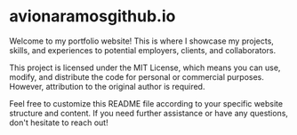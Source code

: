 # avionaramosgithub.io

Welcome to my portfolio website! This is where I showcase my projects, skills, and experiences to potential employers, clients, and collaborators. 

This project is licensed under the MIT License, which means you can use, modify, and distribute the code for personal or commercial purposes. However, attribution to the original author is required.

Feel free to customize this README file according to your specific website structure and content. If you need further assistance or have any questions, don't hesitate to reach out!

